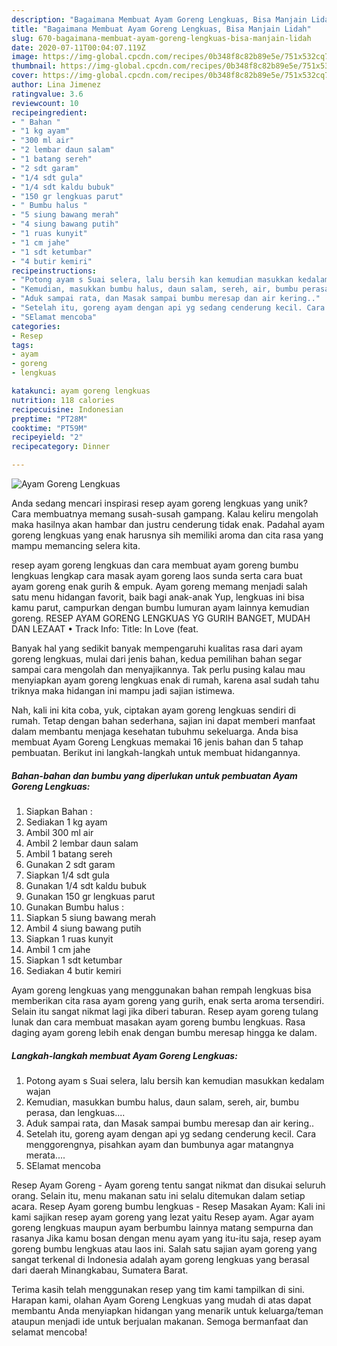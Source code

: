 ```yaml
---
description: "Bagaimana Membuat Ayam Goreng Lengkuas, Bisa Manjain Lidah"
title: "Bagaimana Membuat Ayam Goreng Lengkuas, Bisa Manjain Lidah"
slug: 670-bagaimana-membuat-ayam-goreng-lengkuas-bisa-manjain-lidah
date: 2020-07-11T00:04:07.119Z
image: https://img-global.cpcdn.com/recipes/0b348f8c82b89e5e/751x532cq70/ayam-goreng-lengkuas-foto-resep-utama.jpg
thumbnail: https://img-global.cpcdn.com/recipes/0b348f8c82b89e5e/751x532cq70/ayam-goreng-lengkuas-foto-resep-utama.jpg
cover: https://img-global.cpcdn.com/recipes/0b348f8c82b89e5e/751x532cq70/ayam-goreng-lengkuas-foto-resep-utama.jpg
author: Lina Jimenez
ratingvalue: 3.6
reviewcount: 10
recipeingredient:
- " Bahan "
- "1 kg ayam"
- "300 ml air"
- "2 lembar daun salam"
- "1 batang sereh"
- "2 sdt garam"
- "1/4 sdt gula"
- "1/4 sdt kaldu bubuk"
- "150 gr lengkuas parut"
- " Bumbu halus "
- "5 siung bawang merah"
- "4 siung bawang putih"
- "1 ruas kunyit"
- "1 cm jahe"
- "1 sdt ketumbar"
- "4 butir kemiri"
recipeinstructions:
- "Potong ayam s Suai selera, lalu bersih kan kemudian masukkan kedalam wajan"
- "Kemudian, masukkan bumbu halus, daun salam, sereh, air, bumbu perasa, dan lengkuas...."
- "Aduk sampai rata, dan Masak sampai bumbu meresap dan air kering.."
- "Setelah itu, goreng ayam dengan api yg sedang cenderung kecil. Cara menggorengnya, pisahkan ayam dan bumbunya agar matangnya merata...."
- "SElamat mencoba"
categories:
- Resep
tags:
- ayam
- goreng
- lengkuas

katakunci: ayam goreng lengkuas 
nutrition: 118 calories
recipecuisine: Indonesian
preptime: "PT28M"
cooktime: "PT59M"
recipeyield: "2"
recipecategory: Dinner

---
```



![Ayam Goreng Lengkuas](https://img-global.cpcdn.com/recipes/0b348f8c82b89e5e/751x532cq70/ayam-goreng-lengkuas-foto-resep-utama.jpg)

Anda sedang mencari inspirasi resep ayam goreng lengkuas yang unik? Cara membuatnya memang susah-susah gampang. Kalau keliru mengolah maka hasilnya akan hambar dan justru cenderung tidak enak. Padahal ayam goreng lengkuas yang enak harusnya sih memiliki aroma dan cita rasa yang mampu memancing selera kita.

resep ayam goreng lengkuas dan cara membuat ayam goreng bumbu lengkuas lengkap cara masak ayam goreng laos sunda serta cara buat ayam goreng enak gurih &amp; empuk. Ayam goreng memang menjadi salah satu menu hidangan favorit, baik bagi anak-anak Yup, lengkuas ini bisa kamu parut, campurkan dengan bumbu lumuran ayam lainnya kemudian goreng. RESEP AYAM GORENG LENGKUAS YG GURIH BANGET, MUDAH DAN LEZAAT • Track Info: Title: In Love (feat.

Banyak hal yang sedikit banyak mempengaruhi kualitas rasa dari ayam goreng lengkuas, mulai dari jenis bahan, kedua pemilihan bahan segar sampai cara mengolah dan menyajikannya. Tak perlu pusing kalau mau menyiapkan ayam goreng lengkuas enak di rumah, karena asal sudah tahu triknya maka hidangan ini mampu jadi sajian istimewa.


Nah, kali ini kita coba, yuk, ciptakan ayam goreng lengkuas sendiri di rumah. Tetap dengan bahan sederhana, sajian ini dapat memberi manfaat dalam membantu menjaga kesehatan tubuhmu sekeluarga. Anda bisa membuat Ayam Goreng Lengkuas memakai 16 jenis bahan dan 5 tahap pembuatan. Berikut ini langkah-langkah untuk membuat hidangannya.

<!--inarticleads1-->

##### Bahan-bahan dan bumbu yang diperlukan untuk pembuatan Ayam Goreng Lengkuas:

1. Siapkan  Bahan :
1. Sediakan 1 kg ayam
1. Ambil 300 ml air
1. Ambil 2 lembar daun salam
1. Ambil 1 batang sereh
1. Gunakan 2 sdt garam
1. Siapkan 1/4 sdt gula
1. Gunakan 1/4 sdt kaldu bubuk
1. Gunakan 150 gr lengkuas parut
1. Gunakan  Bumbu halus :
1. Siapkan 5 siung bawang merah
1. Ambil 4 siung bawang putih
1. Siapkan 1 ruas kunyit
1. Ambil 1 cm jahe
1. Siapkan 1 sdt ketumbar
1. Sediakan 4 butir kemiri


Ayam goreng lengkuas yang menggunakan bahan rempah lengkuas bisa memberikan cita rasa ayam goreng yang gurih, enak serta aroma tersendiri. Selain itu sangat nikmat lagi jika diberi taburan. Resep ayam goreng tulang lunak dan cara membuat masakan ayam goreng bumbu lengkuas. Rasa daging ayam goreng lebih enak dengan bumbu meresap hingga ke dalam. 

<!--inarticleads2-->

##### Langkah-langkah membuat Ayam Goreng Lengkuas:

1. Potong ayam s Suai selera, lalu bersih kan kemudian masukkan kedalam wajan
1. Kemudian, masukkan bumbu halus, daun salam, sereh, air, bumbu perasa, dan lengkuas....
1. Aduk sampai rata, dan Masak sampai bumbu meresap dan air kering..
1. Setelah itu, goreng ayam dengan api yg sedang cenderung kecil. Cara menggorengnya, pisahkan ayam dan bumbunya agar matangnya merata....
1. SElamat mencoba


Resep Ayam Goreng - Ayam goreng tentu sangat nikmat dan disukai seluruh orang. Selain itu, menu makanan satu ini selalu ditemukan dalam setiap acara. Resep Ayam goreng bumbu lengkuas - Resep Masakan Ayam: Kali ini kami sajikan resep ayam goreng yang lezat yaitu Resep ayam. Agar ayam goreng lengkuas maupun ayam berbumbu lainnya matang sempurna dan rasanya Jika kamu bosan dengan menu ayam yang itu-itu saja, resep ayam goreng bumbu lengkuas atau laos ini. Salah satu sajian ayam goreng yang sangat terkenal di Indonesia adalah ayam goreng lengkuas yang berasal dari daerah Minangkabau, Sumatera Barat. 

Terima kasih telah menggunakan resep yang tim kami tampilkan di sini. Harapan kami, olahan Ayam Goreng Lengkuas yang mudah di atas dapat membantu Anda menyiapkan hidangan yang menarik untuk keluarga/teman ataupun menjadi ide untuk berjualan makanan. Semoga bermanfaat dan selamat mencoba!
